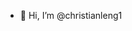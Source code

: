 - 👋 Hi, I’m @christianleng1

<!---
christianleng1/christianleng1 is a ✨ special ✨ repository because its `README.md` (this file) appears on your GitHub profile.
You can click the Preview link to take a look at your changes.
--->
